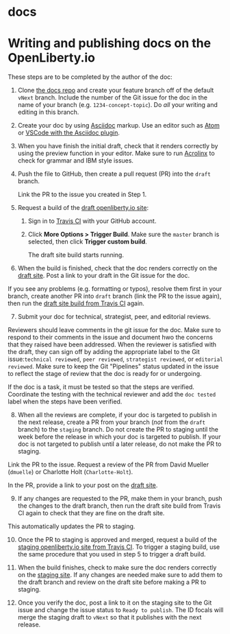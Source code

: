 # docs
# Writing and publishing docs on the OpenLiberty.io 

These steps are to be completed by the author of the doc:
  
1. Clone [the docs repo](https://github.com/OpenLiberty/docs) and create your feature branch off of the default `vNext` branch. Include the number of the Git issue for the doc in the name of your branch (e.g. `1234-concept-topic`). Do _all_ your writing and editing in this branch.

2. Create your doc by using [Asciidoc](https://asciidoctor.org/docs/asciidoc-syntax-quick-reference/) markup. Use an editor such as [Atom](https://atom.io/) or [VSCode with the Asciidoc plugin](https://marketplace.visualstudio.com/items?itemName=joaompinto.asciidoctor-vscode).

3. When you have finish the initial draft, check that it renders correctly by using the preview function in your editor. Make sure to run [Acrolinx](https://www.acrolinx.com/) to check for grammar and IBM style issues. 

4. Push the file to GitHub, then create a pull request (PR) into the `draft` branch.

   Link the PR to the issue you created in Step 1.

5. Request a build of the [draft openliberty.io site](https://draft-openlibertyio.mybluemix.net/docs/):
    1. Sign in to [Travis CI](https://travis-ci.com/github/OpenLiberty/openliberty.io) with your GitHub account.
    2. Click **More Options > Trigger Build**. Make sure the `master` branch is selected, then click **Trigger custom build**.
    
          The draft site build starts running.

6. When the build is finished, check that the doc renders correctly on the [draft site](https://draft-openlibertyio.mybluemix.net/docs/). Post a link to your draft in the Git issue for the doc.

  If you see any problems (e.g. formatting or typos), resolve them first in your branch, create another PR into `draft` branch (link the PR to the issue again), then run the [draft site build from Travis CI](https://travis-ci.com/github/OpenLiberty/openliberty.io) again.

7. Submit your doc for technical, strategist, peer, and editorial reviews. 

  Reviewers should leave comments in the git issue for the doc. Make sure to respond to their comments in the issue and document hwo the concerns that they raised have been addressed. When the reviewer is satisfied with the draft, they can sign off by adding the appropriate label to the Git issue:`technical reviewed`, `peer reviewed`, `strategist reviewed`, or `editorial reviewed`. Make sure to keep the Git "Pipelines" status updated in the issue to reflect the stage of review that the doc is ready for or undergoing.

  If the doc is a task, it must be tested so that the steps are verified. Coordinate the testing with the technical reviewer and add the `doc tested` label when the steps have been verified.

8. When all the reviews are complete, if your doc is targeted to publish in the next release, create a PR from your branch (_not_ from the `draft` branch) to the `staging` branch. Do not create the PR to staging until the week before the release in which your doc is targeted to publish. If your doc is not targeted to publish until a later release, do not make the PR to staging.

  Link the PR to the issue. Request a review of the PR from David Mueller (`dmuelle`) or Charlotte Holt (`Charlotte-Holt`).

  In the PR, provide a link to your post on the [draft site](https://draft-openlibertyio.mybluemix.net/docs/).
   
9. If any changes are requested to the PR, make them in your branch, push the changes to the draft branch, then run the draft site build from Travis CI again to check that they are fine on the draft site.

  This automatically updates the PR to staging.

10. Once the PR to staging is approved and merged, request a build of the [staging openliberty.io site from Travis CI](https://travis-ci.com/github/OpenLiberty/openliberty.io). To trigger a staging build, use the same procedure that you used in step 5 to trigger a draft build.

11. When the build finishes, check to make sure the doc renders correctly on the [staging site](https://staging-openlibertyio.mybluemix.net/docs/). If any changes are needed make sure to add them to the draft branch and review on the draft site before making a PR to staging.

12. Once you verify the doc, post a link to it on the staging site to the Git issue and change the issue status to `Ready to publish`. The ID focals will merge the staging draft to `vNext` so that it publishes with the next release.




